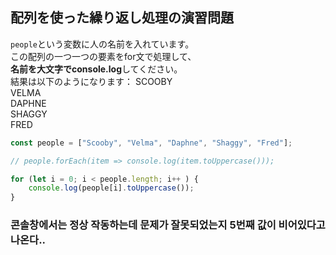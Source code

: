 ## 配列を使った繰り返し処理の演習問題

`people`という変数に人の名前を入れています。  
この配列の一つ一つの要素をfor文で処理して、  
**名前を大文字でconsole.log**してください。  
結果は以下のようになります：
SCOOBY  
VELMA  
DAPHNE  
SHAGGY  
FRED  

```js
const people = ["Scooby", "Velma", "Daphne", "Shaggy", "Fred"]; 

// people.forEach(item => console.log(item.toUppercase()));

for (let i = 0; i < people.length; i++ ) {
    console.log(people[i].toUppercase());
}
```

### **콘솔창에서는 정상 작동하는데 문제가 잘못되었는지 5번째 값이 비어있다고 나온다..**